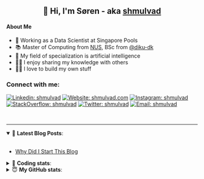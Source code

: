 <h2 align="center">
	👋 Hi, I'm Søren - aka <a href="https://shmulvad.com">shmulvad</a>
</h2>

#### About Me
- 🤖 Working as a Data Scientist at Singapore Pools
- 📚 Master of Computing from [NUS], BSc from [@diku-dk]
- 🧠 My field of specialization is artificial intelligence
- 👨‍🏫 I enjoy sharing my knowledge with others
- 👨‍💻 I love to build my own stuff

### Connect with me:

[![Linkedin: shmulvad](https://img.shields.io/badge/shmulvad-blue?style=flat&logo=Linkedin&logoColor=white)][linkedin]
[![Website: shmulvad.com](https://img.shields.io/badge/shmulvad.com-47CCCC?&style=flat&logo=Google-Chrome&logoColor=white)][website]
[![Instagram: shmulvad](https://img.shields.io/badge/-@shmulvad-purple?style=flat&logo=Instagram&logoColor=white)][instagram]
[![StackOverflow: shmulvad](https://img.shields.io/badge/shmulvad-FE7A16?style=flat&logo=stack-overflow&logoColor=white)][stackOverflow]
[![Twitter: shmulvad](https://img.shields.io/badge/@shmulvad-1ca0f1?style=flat&logo=twitter&logoColor=white)][twitter]
[![Email: shmulvad](https://img.shields.io/badge/shmulvad-D14836?style=flat&logo=gmail&logoColor=white)][mail]

<br />

---

<details open>
 <summary>📕 <b>Latest Blog Posts</b>: </summary>

<br>

<!-- BLOG-POST-LIST:START -->
- [Why Did I Start This Blog](https://shmulvad.com/blog/why-did-start-this-blog)
<!-- BLOG-POST-LIST:END -->

</details>

<!-- --- -->

<details>
 <summary>🤖 <b>Coding stats</b>: </summary>

<br>

NOTE: Doesn't track coding at work or work done in environments such as Jupyter Notebooks.

<!--START_SECTION:waka-->
![Code Time](http://img.shields.io/badge/Code%20Time-2%2C042%20hrs%2040%20mins-blue)

**I'm a Night 🦉** 

```text
🌞 Morning                525 commits         ██░░░░░░░░░░░░░░░░░░░░░░░   08.83 % 
🌆 Daytime                1547 commits        ███████░░░░░░░░░░░░░░░░░░   26.03 % 
🌃 Evening                2516 commits        ███████████░░░░░░░░░░░░░░   42.33 % 
🌙 Night                  1356 commits        ██████░░░░░░░░░░░░░░░░░░░   22.81 % 
```


📊 **This Week I Spent My Time On** 

```text
💬 Programming Languages: 
Python                   5 hrs 42 mins       ██████████████████░░░░░░░   73.28 % 
Other                    53 mins             ███░░░░░░░░░░░░░░░░░░░░░░   11.43 % 
Markdown                 34 mins             ██░░░░░░░░░░░░░░░░░░░░░░░   07.41 % 
YAML                     17 mins             █░░░░░░░░░░░░░░░░░░░░░░░░   03.65 % 
HTML                     8 mins              ░░░░░░░░░░░░░░░░░░░░░░░░░   01.87 % 

🔥 Editors: 
VS Code                  6 hrs 42 mins       ██████████████████████░░░   86.11 % 
Zsh                      53 mins             ███░░░░░░░░░░░░░░░░░░░░░░   11.41 % 
Sublime Text             11 mins             █░░░░░░░░░░░░░░░░░░░░░░░░   02.48 % 

🐱‍💻 Projects: 
close_numerical_matches  3 hrs 54 mins       █████████████░░░░░░░░░░░░   50.21 % 
overvaagning-admin       2 hrs 57 mins       █████████░░░░░░░░░░░░░░░░   37.98 % 
hit-locator              34 mins             ██░░░░░░░░░░░░░░░░░░░░░░░   07.29 % 
Unknown Project          11 mins             █░░░░░░░░░░░░░░░░░░░░░░░░   02.48 % 
company-scrapers         8 mins              ░░░░░░░░░░░░░░░░░░░░░░░░░   01.80 % 
```


 Last Updated on 31/07/2023 18:40:20 UTC
<!--END_SECTION:waka-->

</details>

<!-- --- -->

<details>
 <summary>😇 <b>My GitHub stats</b>: </summary>

<br>

<img align="left" alt="shmulvad's Github Stats" src="https://github-readme-stats.vercel.app/api?username=shmulvad&show_icons=true&hide_border=true" />

</details>



[website]: https://shmulvad.com
[twitter]: https://twitter.com/shmulvad
[linkedin]: https://linkedin.com/in/shmulvad
[instagram]: https://instagram.com/shmulvad
[stackOverflow]: https://stackoverflow.com/users/9248793/shmulvad
[mail]: mailto:shmulvad@gmail.com
[@diku-dk]: https://github.com/diku-dk
[github]: https://github.com/shmulvad
[NUS]: https://www.nus.edu.sg
